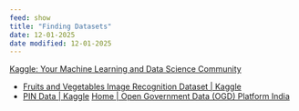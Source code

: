 ```yaml
---
feed: show
title: "Finding Datasets"
date: 12-01-2025
date modified: 12-01-2025
---
```

[Kaggle: Your Machine Learning and Data Science Community](https://www.kaggle.com/)

- [Fruits and Vegetables Image Recognition Dataset \| Kaggle](https://www.kaggle.com/datasets/kritikseth/fruit-and-vegetable-image-recognition)
- [PIN Data \| Kaggle](https://www.kaggle.com/datasets/rickborn62/pin-data?resource=download)
[Home \| Open Government Data (OGD) Platform India](https://www.data.gov.in/)